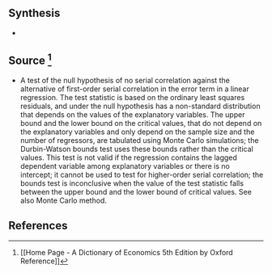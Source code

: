 ## Synthesis
- 
## Source [^1]
- A test of the null hypothesis of no serial correlation against the alternative of first-order serial correlation in the error term in a linear regression. The test statistic is based on the ordinary least squares residuals, and under the null hypothesis has a non-standard distribution that depends on the values of the explanatory variables. The upper bound and the lower bound on the critical values, that do not depend on the explanatory variables and only depend on the sample size and the number of regressors, are tabulated using Monte Carlo simulations; the Durbin-Watson bounds test uses these bounds rather than the critical values. This test is not valid if the regression contains the lagged dependent variable among explanatory variables or there is no intercept; it cannot be used to test for higher-order serial correlation; the bounds test is inconclusive when the value of the test statistic falls between the upper bound and the lower bound of critical values. See also Monte Carlo method.
## References

[^1]: [[Home Page - A Dictionary of Economics 5th Edition by Oxford Reference]]